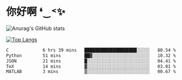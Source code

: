# 你好啊 ❛‿˂✨

![Anurag's GitHub stats](https://github-readme-stats.vercel.app/api?username=ZombieFly&count_private=true&show_icons=true)

[![Top Langs](https://github-readme-stats.vercel.app/api/top-langs/?username=ZombieFly&layout=compact&count_private=true&hide=Ruby,makefile)](https://github.com/anuraghazra/github-readme-stats)

<!--START_SECTION:waka-->

```txt
C             6 hrs 39 mins   ████████████████████░░░░░   80.54 %
Python        51 mins         ██▓░░░░░░░░░░░░░░░░░░░░░░   10.32 %
JSON          21 mins         █░░░░░░░░░░░░░░░░░░░░░░░░   04.41 %
TeX           14 mins         ▓░░░░░░░░░░░░░░░░░░░░░░░░   03.01 %
MATLAB        3 mins          ▒░░░░░░░░░░░░░░░░░░░░░░░░   00.67 %
```

<!--END_SECTION:waka-->
